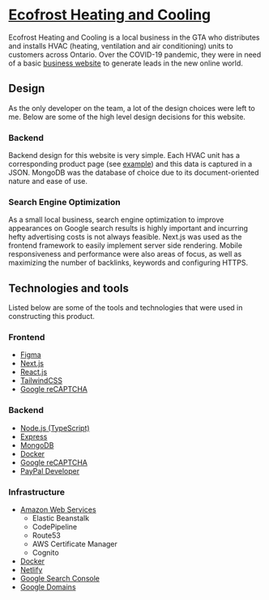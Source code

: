 # [Ecofrost Heating and Cooling](https://ecofrostheating.com/)

Ecofrost Heating and Cooling is a local business in the GTA who distributes and installs HVAC (heating, ventilation and air conditioning) units to customers across Ontario. Over the COVID-19 pandemic, they were in need of a basic [business website](https://www.ecofrostheating.com/) to generate leads in the new online world.

## Design
As the only developer on the team, a lot of the design choices were left to me. Below are some of the high level design decisions for this website.

### Backend
Backend design for this website is very simple. Each HVAC unit has a corresponding product page (see [example](https://www.ecofrostheating.com/furnace/lennox/p/ml196uh045xe24b)) and this data is captured in a JSON. MongoDB was the database of choice due to its document-oriented nature and ease of use.

### Search Engine Optimization
As a small local business, search engine optimization to improve appearances on Google search results is highly important and incurring hefty advertising costs is not always feasible. Next.js was used as the frontend framework to easily implement server side rendering. Mobile responsiveness and performance were also areas of focus, as well as maximizing the number of backlinks, keywords and configuring HTTPS.


## Technologies and tools
Listed below are some of the tools and technologies that were used in constructing this product.

### Frontend
- [Figma](https://www.figma.com/)
- [Next.js](https://nextjs.org/)
- [React.js](https://reactjs.org/)
- [TailwindCSS](https://tailwindcss.com/)
- [Google reCAPTCHA](https://www.google.com/recaptcha/about/)

### Backend
- [Node.js (TypeScript)](https://nodejs.org/en/)
- [Express](https://expressjs.com/)
- [MongoDB](https://www.mongodb.com/)
- [Docker](https://www.docker.com/)
- [Google reCAPTCHA](https://www.google.com/recaptcha/about/)
- [PayPal Developer](https://developer.paypal.com/home/)

### Infrastructure
- [Amazon Web Services](https://aws.amazon.com/)
	- Elastic Beanstalk
	- CodePipeline
	- Route53
	- AWS Certificate Manager
	- Cognito
- [Docker](https://www.docker.com/)
- [Netlify](https://www.netlify.com/)
- [Google Search Console](https://search.google.com/search-console/welcome)
- [Google Domains](https://domains.google.com)
